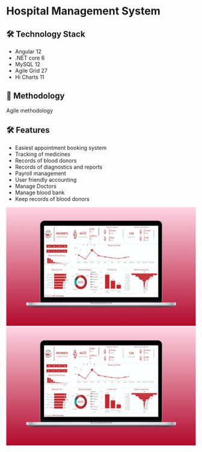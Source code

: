 # Hospital Management System


## :hammer_and_wrench: Technology Stack

- Angular 12
- .NET core 6
- MySQL 12
- Agile Grid 27
- Hi Charts 11

## :rocket: Methodology

Agile methodology


## :hammer_and_wrench: Features

- Easiest appointment booking system
- Tracking of medicines
- Records of blood donors
- Records of diagnostics and reports
- Payroll management
- User friendly accounting
- Manage Doctors
- Manage blood bank
- Keep records of blood donors

![alt text](https://github.com/Ironmandeveloper/HospitalAnalytics/blob/main/Patient.png?raw=true)
![alt text](https://github.com/Ironmandeveloper/HospitalAnalytics/blob/main/Patient.png?raw=true)


